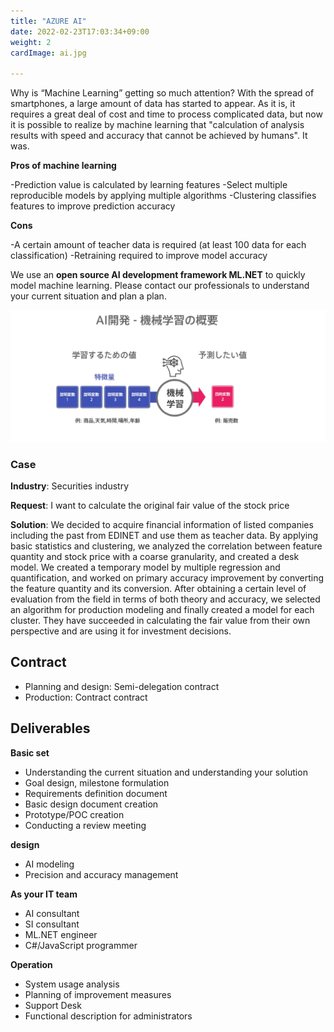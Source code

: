 ```yaml
---
title: "AZURE AI"
date: 2022-02-23T17:03:34+09:00
weight: 2
cardImage: ai.jpg

---
```


Why is “Machine Learning” getting so much attention? With the spread of smartphones, a large amount of data has started to appear. As it is, it requires a great deal of cost and time to process complicated data, but now it is possible to realize by machine learning that "calculation of analysis results with speed and accuracy that cannot be achieved by humans". It was.

**Pros of machine learning**

-Prediction value is calculated by learning features
-Select multiple reproducible models by applying multiple algorithms
-Clustering classifies features to improve prediction accuracy

**Cons**

-A certain amount of teacher data is required (at least 100 data for each classification)
-Retraining required to improve model accuracy



We use an **open source AI development framework ML.NET** to quickly model machine learning. Please contact our professionals to understand your current situation and plan a plan.

![ Image is not Available !](azure-ai.webp)

### Case

**Industry**: Securities industry

**Request**: I want to calculate the original fair value of the stock price

**Solution**: We decided to acquire financial information of listed companies including the past from EDINET and use them as teacher data. By applying basic statistics and clustering, we analyzed the correlation between feature quantity and stock price with a coarse granularity, and created a desk model. We created a temporary model by multiple regression and quantification, and worked on primary accuracy improvement by converting the feature quantity and its conversion. After obtaining a certain level of evaluation from the field in terms of both theory and accuracy, we selected an algorithm for production modeling and finally created a model for each cluster. They have succeeded in calculating the fair value from their own perspective and are using it for investment decisions.


## Contract
- Planning and design: Semi-delegation contract
- Production: Contract contract

## Deliverables

**Basic set**

- Understanding the current situation and understanding your solution
- Goal design, milestone formulation
- Requirements definition document
- Basic design document creation
- Prototype/POC creation
- Conducting a review meeting



**design**

- AI modeling
- Precision and accuracy management

**As your IT team**

- AI consultant
- SI consultant
- ML.NET engineer
- C#/JavaScript programmer

**Operation**

- System usage analysis
- Planning of improvement measures
- Support Desk
- Functional description for administrators